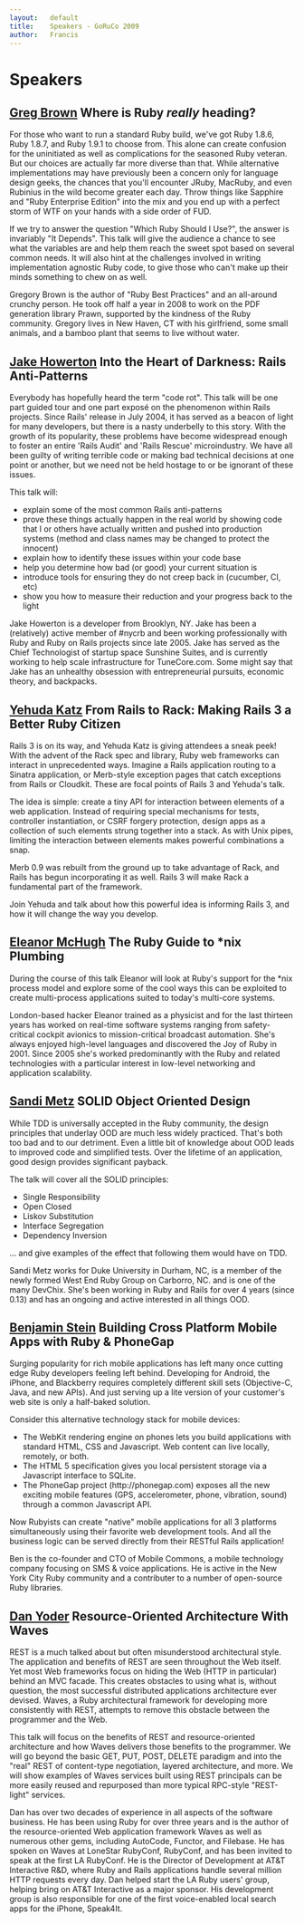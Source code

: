 ```yaml
---
layout:   default
title:    Speakers - GoRuCo 2009
author:   Francis
---
```


Speakers
=====

<a name="brown"></a>

## [Greg Brown](http://blog.majesticseacreature.com/) Where is Ruby *really* heading?

For those who want to run a standard Ruby build, we've got Ruby 1.8.6,
Ruby 1.8.7, and Ruby 1.9.1 to choose from.  This alone can create
confusion for the uninitiated as well as complications for the
seasoned Ruby veteran.   But our choices are actually far more diverse
than that.   While alternative implementations may have previously
been a concern only for language design geeks, the chances that you'll
encounter JRuby, MacRuby, and even Rubinius in the wild become greater
each day.  Throw things like Sapphire and "Ruby Enterprise Edition"
into the mix and you end up with a perfect storm of WTF on your hands
with a side order of FUD.

If we try to answer the question "Which Ruby Should I Use?", the
answer is invariably "It Depends".  This talk will give the audience a
chance to see what the variables are and help them reach the sweet
spot based on several common needs.  It will also hint at the
challenges involved in writing implementation agnostic Ruby code, to
give those who can't make up their minds something to chew on as well.

Gregory Brown is the author of "Ruby Best Practices" and an
all-around crunchy person.  He took off half a year in 2008 to work on
the PDF generation library Prawn, supported by the kindness of the
Ruby community.  Gregory lives in New Haven, CT with his girlfriend,
some small animals, and a bamboo plant that seems to live without
water.

<a name="howerton"></a>

## [Jake Howerton](http://jake.howmeta.com/) Into the Heart of Darkness: Rails Anti-Patterns

Everybody has hopefully heard the term "code rot". This talk will be
one part guided tour and one part expos&eacute; on the phenomenon within
Rails projects. Since Rails' release in July 2004, it has served as a
beacon of light for many developers, but there is a nasty underbelly
to this story. With the growth of its popularity, these problems have
become widespread enough to foster an entire 'Rails Audit' and 'Rails
Rescue' microindustry. We have all been guilty of writing terrible
code or making bad technical decisions at one point or another, but we
need not be held hostage to or be ignorant of these issues.

This talk will:

<ul class="bullets">
<li>explain some of the most common Rails anti-patterns</li>

<li>prove these things actually happen in the real world by showing code that I or others have actually written and pushed into production systems (method and class names may be changed to protect the innocent)</li>

<li>explain how to identify these issues within your code base</li>

<li>help you determine how bad (or good) your current situation is</li>

<li>introduce tools for ensuring they do not creep back in (cucumber, CI, etc)</li>

<li>show you how to measure their reduction and your progress back to the light</li>
</ul>

Jake Howerton is a developer from Brooklyn, NY. Jake has been a
(relatively) active member of #nycrb and been working professionally
with Ruby and Ruby on Rails projects since late 2005. Jake has served
as the Chief Technologist of startup space Sunshine Suites, and is
currently working to help scale infrastructure for TuneCore.com. Some
might say that Jake has an unhealthy obsession with entrepreneurial
pursuits, economic theory, and backpacks.

<a name="katz"></a>

## [Yehuda Katz](http://yehudakatz.com/) From Rails to Rack: Making Rails 3 a Better Ruby Citizen

Rails 3 is on its way, and Yehuda Katz is giving attendees a sneak peek! With the advent of the Rack spec and library, Ruby web frameworks can interact in unprecedented ways. Imagine a Rails application routing to a Sinatra application, or Merb-style exception pages that catch exceptions from Rails or Cloudkit. These are focal points of Rails 3 and Yehuda's talk.

The idea is simple: create a tiny API for interaction between elements of a web application. Instead of requiring special mechanisms for tests, controller instantiation, or CSRF forgery protection, design apps as a collection of such elements strung together into a stack. As with Unix pipes, limiting the interaction between elements makes powerful combinations a snap.

Merb 0.9 was rebuilt from the ground up to take advantage of Rack, and Rails has begun incorporating it as well. Rails 3 will make Rack a fundamental part of the framework.

Join Yehuda and talk about how this powerful idea is informing Rails 3, and how it will change the way you develop.

<a name="mchugh"></a>
## [Eleanor McHugh](http://slides.games-with-brains.net/) The Ruby Guide to \*nix Plumbing

During the course of this talk Eleanor will look at Ruby's support for the \*nix process model and explore some of the cool ways this can be exploited to create multi-process applications suited to today's multi-core systems.

London-based hacker Eleanor trained as a physicist and for the last thirteen years has worked on real-time software systems ranging from safety-critical cockpit avionics to mission-critical broadcast automation. She's always enjoyed high-level languages and discovered the Joy of Ruby in 2001. Since 2005 she's worked predominantly with the Ruby and related technologies with a particular interest in low-level networking and application scalability.

<a name="metz"></a>
## [Sandi Metz](http://sandimetz.com/) SOLID Object Oriented Design

While TDD is universally accepted in the Ruby community, the design principles that underlay OOD are much less widely practiced. That's both too bad and to our detriment.  Even a little bit of knowledge about OOD leads to improved code and simplified tests.  Over the lifetime of an application, good design provides significant payback.

The talk will cover all the SOLID principles:

<ul class="bullets">
<li>Single Responsibility</li>

<li>Open Closed</li>

<li>Liskov Substitution</li>

<li>Interface Segregation</li>

<li>Dependency Inversion</li>
</ul>

... and give examples of the effect that following them would have on TDD.

Sandi Metz works for Duke University in Durham, NC, is a member of the newly formed West End Ruby Group on Carborro, NC. and is one of the many DevChix. She's been working in Ruby and Rails for over 4 years (since 0.13) and has an ongoing and active interested in all things OOD.

<a name="stein"></a>
## [Benjamin Stein](http://benjaminste.in/) Building Cross Platform Mobile Apps with Ruby & PhoneGap 

Surging popularity for rich mobile applications has left many once
cutting edge Ruby developers feeling left behind. Developing for
Android, the iPhone, and Blackberry requires completely different
skill sets (Objective-C, Java, and new APIs).  And just serving up a
lite version of your customer's web site is only a half-baked
solution.

Consider this alternative technology stack for mobile devices:
<ul class="bullets">
<li>The WebKit rendering engine on phones lets you build applications
with standard HTML, CSS and Javascript.  Web content can live locally,
remotely, or both.</li>
<li>The HTML 5 specification gives you local persistent storage via a
Javascript interface to SQLite.</li>
<li>The PhoneGap project (http://phonegap.com) exposes all the new
exciting mobile features (GPS, accelerometer, phone, vibration, sound)
through a common Javascript API.</li>
</ul>

Now Rubyists can create "native" mobile applications for all 3
platforms simultaneously using their favorite web development tools.
And all the business logic can be served directly from their RESTful
Rails application!

Ben is the co-founder and CTO of Mobile Commons, a mobile
technology company focusing on SMS & voice applications.  He is active
in the New York City Ruby community and a contributer to a number of
open-source Ruby libraries.

<a name="yoder"></a>
## [Dan Yoder](http://rubywaves.com/) Resource-Oriented Architecture With Waves

REST is a much talked about but often misunderstood architectural style. The application and benefits of REST are seen throughout the Web itself. Yet most Web frameworks focus on hiding the Web (HTTP in particular) behind an MVC facade. This creates obstacles to using what is, without question, the most successful distributed applications architecture ever devised. Waves, a Ruby architectural framework for developing more consistently with REST, attempts to remove this obstacle between the programmer and the Web.

This talk will focus on the benefits of REST and resource-oriented architecture and how Waves delivers those benefits to the programmer. We will go beyond the basic GET, PUT, POST, DELETE paradigm and into the "real" REST of content-type negotiation, layered architecture, and more. We will show examples of Waves services built using REST principals can be more easily reused and repurposed than more typical RPC-style "REST-light" services.

Dan has over two decades of experience in all aspects of the software business. He has been using Ruby for over three years and is the author of the resource-oriented Web application framework Waves as well as numerous other gems, including AutoCode, Functor, and Filebase. He has spoken on Waves at LoneStar RubyConf, RubyConf, and has been invited to speak at the first LA RubyConf. He is the Director of Development at AT&T Interactive R&D, where Ruby and Rails applications handle several million HTTP requests every day. Dan helped start the LA Ruby users' group, helping bring on AT&T Interactive as a major sponsor. His development group is also responsible for one of the first voice-enabled local search apps for the iPhone, Speak4It.

